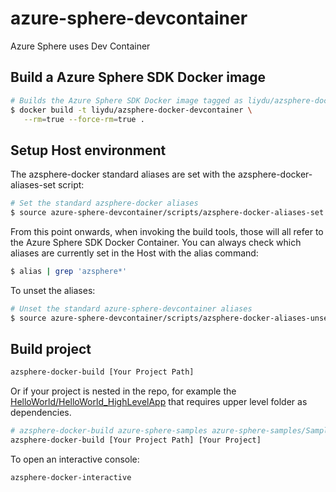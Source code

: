 # azure-sphere-devcontainer

Azure Sphere uses Dev Container

## Build a Azure Sphere SDK Docker image

```bash
# Builds the Azure Sphere SDK Docker image tagged as liydu/azsphere-docker-devcontainer
$ docker build -t liydu/azsphere-docker-devcontainer \
   --rm=true --force-rm=true .
```

## Setup Host environment

The azsphere-docker standard aliases are set with the azsphere-docker-aliases-set script:

```bash
# Set the standard azsphere-docker aliases
$ source azure-sphere-devcontainer/scripts/azsphere-docker-aliases-set.sh
```

From this point onwards, when invoking the build tools, those will all refer to the Azure Sphere SDK Docker Container. You can always check which aliases are currently set in the Host with the alias command:

```bash
$ alias | grep 'azsphere*'
```

To unset the aliases:

```bash
# Unset the standard azure-sphere-devcontainer aliases
$ source azure-sphere-devcontainer/scripts/azsphere-docker-aliases-unset.sh
```

## Build project

```bash
azsphere-docker-build [Your Project Path]
```

Or if your project is nested in the repo, for example the [HelloWorld/HelloWorld_HighLevelApp](https://github.com/Azure/azure-sphere-samples/tree/master/Samples/HelloWorld/HelloWorld_HighLevelApp) that requires upper level folder as dependencies.

```bash
# azsphere-docker-build azure-sphere-samples azure-sphere-samples/Samples/HelloWorld/HelloWorld_RTApp_MT3620_BareMetal
azsphere-docker-build [Your Project Path] [Your Project]
```

To open an interactive console:

```bash
azsphere-docker-interactive
```
